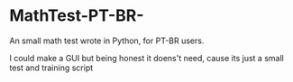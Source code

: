 # MathTest-PT-BR-
An small math test wrote in Python, for PT-BR users.

I could make a GUI but being honest it doens't need, cause its just a small test and training script
